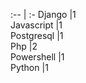 :-- | :- 
Django |1         
Javascript |1           
Postgresql |1          
Php |2           
Powershell |1           
Python  |1           